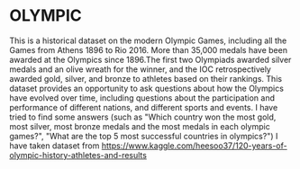 # OLYMPIC
This is a historical dataset on the modern Olympic Games, including all the Games from Athens 1896 to Rio 2016.
More than 35,000 medals have been awarded at the Olympics since 1896.The first two Olympiads awarded silver medals and an olive wreath for the winner, and the IOC retrospectively awarded gold, silver, and bronze to athletes based on their rankings.
This dataset provides an opportunity to ask questions about how the Olympics have evolved over time, including questions about the participation and performance of different nations, and different sports and events.
I have tried to find some answers (such as "Which country won the most gold, most silver, most bronze medals and the most medals in each olympic games?",
"What are the top 5 most successful countries in olympics?")
I have taken dataset from https://www.kaggle.com/heesoo37/120-years-of-olympic-history-athletes-and-results
